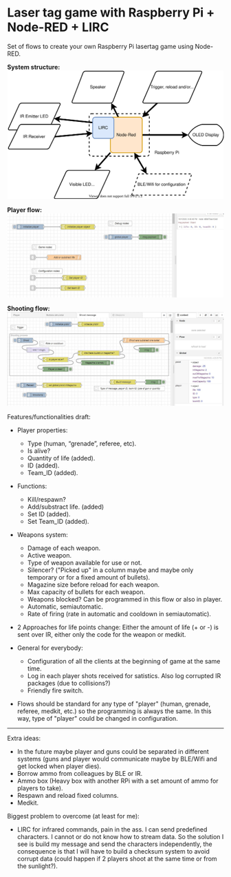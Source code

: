 # Laser tag game with Raspberry Pi + Node-RED + LIRC
Set of flows to create your own Raspberry Pi lasertag game using Node-RED.

**System structure:**
![System Structure](/images/Lasertag_System_Structure.svg)

**Player flow:**
![Player Flow](/images/player_flow.JPG)

**Shooting flow:**
![Shooting Flow](/images/shooting_flow.JPG)


Features/functionalities draft:
- Player properties:
  - Type (human, “grenade”, referee, etc).
  - Is alive?
  - Quantity of life (added).
  - ID (added).
  - Team_ID (added).
- Functions:
  - Kill/respawn?
  - Add/substract life. (added)
  - Set ID (added).
  - Set Team_ID (added).


- Weapons system:
  - Damage of each weapon.
  - Active weapon.
  - Type of weapon available for use or not.
  - Silencer? ("Picked up" in a column maybe and maybe only temporary or for a fixed amount of bullets).
  - Magazine size before reload for each weapon.
  - Max capacity of bullets for each weapon.
  - Weapons blocked? Can be programmed in this flow or also in player.
  - Automatic, semiautomatic.
  - Rate of firing (rate in automatic and cooldown in semiautomatic).
- 2 Approaches for life points change: Either the amount of life (+ or -) is sent over IR, either only the code for the weapon or medkit.
  

- General for everybody:
  - Configuration of all the clients at the beginning of game at the same time.
  - Log in each player shots received for satistics. Also log corrupted IR packages (due to collisions?)
  - Friendly fire switch.
  
- Flows should be standard for any type of "player" (human, grenade, referee, medkit, etc.) so the programming is always the same.
  In this way, type of "player" could be changed in configuration.

-------------------------------

Extra ideas:
- In the future maybe player and guns could be separated in different systems (guns and player would communicate maybe by BLE/Wifi and get locked when player dies).
- Borrow ammo from colleagues by BLE or IR.
- Ammo box (Heavy box with another RPi with a set amount of ammo for players to take).
- Respawn and reload fixed columns.
- Medkit.

Biggest problem to overcome (at least for me):
- LIRC for infrared commands, pain in the ass. I can send predefined characters.
  I cannot or do not know how to stream data. So the solution I see is build my message and send the characters independently, the consequence is that I will have to build a checksum system to avoid corrupt data (could happen if 2 players shoot at the same time or from the sunlight?).
